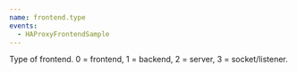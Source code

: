 ```yaml
---
name: frontend.type
events:
  - HAProxyFrontendSample
---
```


Type of frontend. 0 = frontend, 1 = backend, 2 = server, 3 = socket/listener.